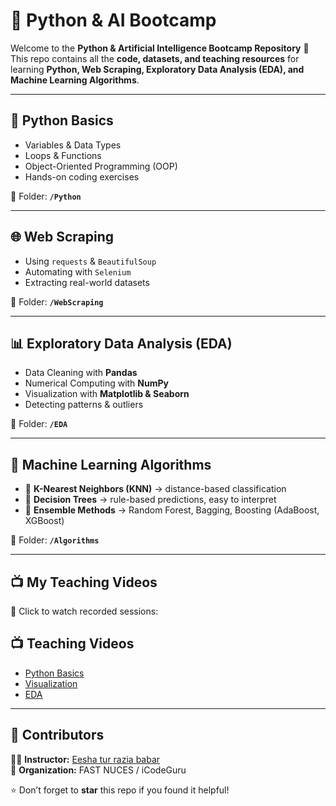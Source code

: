 # 🚀 Python & AI Bootcamp  

Welcome to the **Python & Artificial Intelligence Bootcamp Repository** 🎉  
This repo contains all the **code, datasets, and teaching resources** for learning **Python, Web Scraping, Exploratory Data Analysis (EDA), and Machine Learning Algorithms**.  

---

## 🐍 Python Basics  

- Variables & Data Types  
- Loops & Functions  
- Object-Oriented Programming (OOP)  
- Hands-on coding exercises  

📂 Folder: **`/Python`**  

---

## 🌐 Web Scraping  

- Using `requests` & `BeautifulSoup`  
- Automating with `Selenium`  
- Extracting real-world datasets  

📂 Folder: **`/WebScraping`**  

---

## 📊 Exploratory Data Analysis (EDA)  

- Data Cleaning with **Pandas**  
- Numerical Computing with **NumPy**  
- Visualization with **Matplotlib & Seaborn**  
- Detecting patterns & outliers  

📂 Folder: **`/EDA`**  

---

## 🤖 Machine Learning Algorithms  

- 🔹 **K-Nearest Neighbors (KNN)** → distance-based classification  
- 🌳 **Decision Trees** → rule-based predictions, easy to interpret  
- 🧩 **Ensemble Methods** → Random Forest, Bagging, Boosting (AdaBoost, XGBoost)  

📂 Folder: **`/Algorithms`**  

---

## 📺 My Teaching Videos  

🎥 Click to watch recorded sessions:  

## 📺 Teaching Videos  

- [Python Basics](https://www.facebook.com/watch/?v=765021723146669)  
- [Visualization](https://www.facebook.com/watch/?v=1081591867447725)  
- [EDA](https://www.youtube.com/watch?v=pSK7hMlyGDY)  


---

## 🙌 Contributors  

👩‍🏫 **Instructor:** [Eesha tur razia babar](https://www.linkedin.com/in/esha)  
🏫 **Organization:** FAST NUCES / iCodeGuru  

⭐ Don’t forget to **star** this repo if you found it helpful!  
